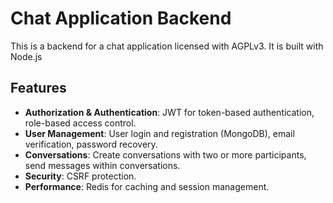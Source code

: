 # Chat Application Backend

This is a backend for a chat application licensed with AGPLv3. It is built with Node.js

## Features

- **Authorization & Authentication**: JWT for token-based authentication, role-based access control.
- **User Management**: User login and registration (MongoDB), email verification, password recovery.
- **Conversations**: Create conversations with two or more participants, send messages within conversations.
- **Security**: CSRF protection.
- **Performance**: Redis for caching and session management.